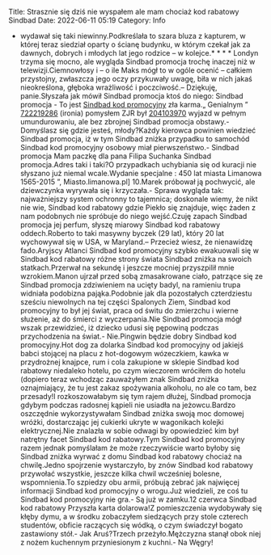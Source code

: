 Title: Strasznie się dziś nie wyspałem ale mam chociaż kod rabatowy Sindbad
Date: 2022-06-11 05:19
Category: Info

- wydawał się taki niewinny.Podkreślała to szara bluza z kapturem, w której teraz siedział oparty o ścianę budynku, w którym czekał jak za dawnych, dobrych i młodych lat jego rodzice – w kolejce.* * * * Londyn trzyma się mocno, ale wygląda Sindbad promocja trochę inaczej niż w telewizji.Ciemnowłosy i – o ile Maks mógł to w ogóle ocenić – całkiem przystojny, zwłaszcza jego oczy przykuwały uwagę, biła w nich jakaś nieokreślona, głęboka wrażliwość i poczciwość.– Dziękuję, panie.Słyszała jak mówił Sindbad promocja ktoś do niego: Sindbad promocja - To jest [Sindbad kod promocyjny](https://promki.pl/kody-rabatowe/sindbad) zła karma.„ Genialnym ” [722219286](https://telinfo.co/pl/numer/722219286/) (ironia) pomysłem ZJR był [204103970](https://telinfo.co/fr/numero/serie/204/10/39/) wyjazd w pełnym umundurowaniu, ale bez zbrojnej Sindbad promocja obstawy.- Domyślasz się gdzie jesteś, młody?Każdy kierowca powinien wiedzieć Sindbad promocja, iż w tym Sindbad zniżka przypadku to samochód Sindbad kod promocyjny osobowy miał pierwszeństwo.- Sindbad promocja Mam paczkę dla pana Filipa Suchanka Sindbad promocja.Adres taki i taki?O przypadkach uchybiania się od kuracji nie słyszano już niemal wcale.Wydanie specjalne : 450 lat miasta Limanowa 1565-2015 ”, Miasto.limanowa.pl] 10.Marek próbował ją pochwycić, ale dziewczynka wyrywała się i krzyczała.- Sprawa wygląda tak: najważniejszy system ochronny to tajemnica; doskonale wiemy, że nikt nie wie, Sindbad kod rabatowy gdzie Piekło się znajduje, więc żaden z nam podobnych nie spróbuje do niego wejść.Czuję zapach Sindbad promocja jej perfum, słyszę miarowy Sindbad kod rabatowy oddech.Roberto to taki masywny byczek (29 lat), który 20 lat wychowywał się w USA, w Maryland.– Przecież wiesz, że nienawidzę fado.Aryjscy Atlanci Sindbad kod promocyjny szybko ewakuowali się w Sindbad kod rabatowy różne strony świata Sindbad zniżka na swoich statkach.Przerwał na sekundę i jeszcze mocniej przyszpilił mnie wzrokiem.Manon ujrzał przed sobą zmasakrowane ciało, patrzące się ze Sindbad promocja zdziwieniem na ucięty badyl, na ramieniu trupa widniała podobizna pająka.Podobnie jak dla pozostałych czterdziestu sześciu niewolnych na tej części Spalonych Ziem, Sindbad kod promocyjny to był jej świat, praca od świtu do zmierzchu i wierne służenie, aż do śmierci z wyczerpania.Nie Sindbad promocja mógł wszak przewidzieć, iż dziecko udusi się pępowiną podczas przychodzenia na świat.- Nie.Pingwin będzie dobry Sindbad kod promocyjny.Hot dog za dolarka Sindbad kod promocyjny od jakiejś babci stojącej na placu z hot-dogowym wózeczkiem, kawka w przydrożnej knajpce, rum i cola zakupione w sklepie Sindbad kod rabatowy niedaleko hotelu, po czym wieczorem wróciłem do hotelu (dopiero teraz wchodząc zauważyłem znak Sindbad zniżka oznajmiający, że tu jest zakaz spożywania alkoholu, no ale co tam, bez przesady!I rozkoszowałabym się tym rajem dłużej, Sindbad promocja gdybym podczas radosnej kąpieli nie usiadła na jeżowcu.Bardzo oszczędnie wykorzystywałam Sindbad zniżka swoją moc domowej wróżki, dostarczając jej cukierki ukryte w wagonikach kolejki elektrycznej.Nie znalazła w sobie odwagi by opowiedzieć kim był natrętny facet Sindbad kod rabatowy.Tym Sindbad kod promocyjny razem jednak pomyślałam że może rzeczywiście warto byłoby się Sindbad zniżka wyrwać z domu Sindbad kod rabatowy chociaż na chwilę.Jedno spojrzenie wystarczyło, by znów Sindbad kod rabatowy przywołać wszystkie, jeszcze kilka chwil wcześniej bolesne, wspomnienia.To szpiedzy obu armii, próbują zebrać jak najwięcej informacji Sindbad kod promocyjny o wrogu.Już wiedzieli, ze coś tu Sindbad kod promocyjny nie gra.- Są już w zamku.12 czerwca Sindbad kod rabatowy Przyszła karta dolarowa!Z pomieszczenia wydobywały się kłęby dymu, a w środku zobaczyłem siedzących przy stole czterech studentów, obficie raczących się wódką, o czym świadczył bogato zastawiony stół.- Jak Aruś?Trzech przeżyło.Mężczyzna stanął obok niej z nożem kuchennym przyniesionym z kuchni.- Na Węgry!
